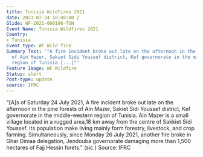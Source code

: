 ```yaml
---
title: Tunisia Wildfires 2021
date: 2021-07-24 18:49:00 Z
Glide: WF-2021-000106-TUN
Event Name: Tunisia Wildfires 2021
Country:
- Tunisia
Event type: WF Wild fire
Summary Text: '"A fire incident broke out late on the afternoon in the pine forests
  of Ain Mazer, Sakiet Sidi Youssef district, Kef governorate in the middle-western
  region of Tunisia.[...]"'
Feature Image: WF Wildfire
Status: alert
Post-type: update
source: IFRC
---
```


"[A]s of Saturday 24 July 2021, A fire incident broke out late on the afternoon in the pine forests of Ain Mazer, Sakiet Sidi Youssef district, Kef governorate in the middle-western region of Tunisia. Ain Mazer is a small village located in a rugged area,18 km away from the centre of Sakkiet Sidi Youssef. Its population make living mainly form forestry, livestock, and crop farming. Simultaneously, since Monday 26 July 2021, another fire broke in Ghar Dimaa delegation, Jendouba governorate damaging more than 1,500 hectares of Fajj Hessin forets." (sic.)
Source: IFRC